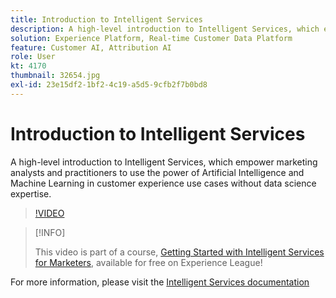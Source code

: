 ```yaml
---
title: Introduction to Intelligent Services
description: A high-level introduction to Intelligent Services, which empower marketing analysts and practitioners to use the power of Artificial Intelligence and Machine Learning in customer experience use cases without data science expertise.
solution: Experience Platform, Real-time Customer Data Platform
feature: Customer AI, Attribution AI
role: User
kt: 4170
thumbnail: 32654.jpg
exl-id: 23e15df2-1bf2-4c19-a5d5-9cfb2f7b0bd8
---
```

# Introduction to Intelligent Services

A high-level introduction to Intelligent Services, which empower marketing analysts and practitioners to use the power of Artificial Intelligence and Machine Learning in customer experience use cases without data science expertise.

>[!VIDEO](https://video.tv.adobe.com/v/32654?quality=12&learn=on)

>[!INFO]
>
> This video is part of a course, [Getting Started with Intelligent Services for Marketers](https://experienceleague.adobe.com/?recommended=ExperiencePlatform-U-1-2020.1.intelligentservices), available for free on Experience League!

For  more information, please visit the [Intelligent Services documentation](https://experienceleague.adobe.com/docs/experience-platform/intelligent-services/home.html)
